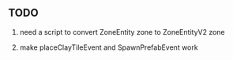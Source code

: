 

## TODO 


1. need a script to convert ZoneEntity zone to ZoneEntityV2 zone 

2. make  placeClayTileEvent and SpawnPrefabEvent work 